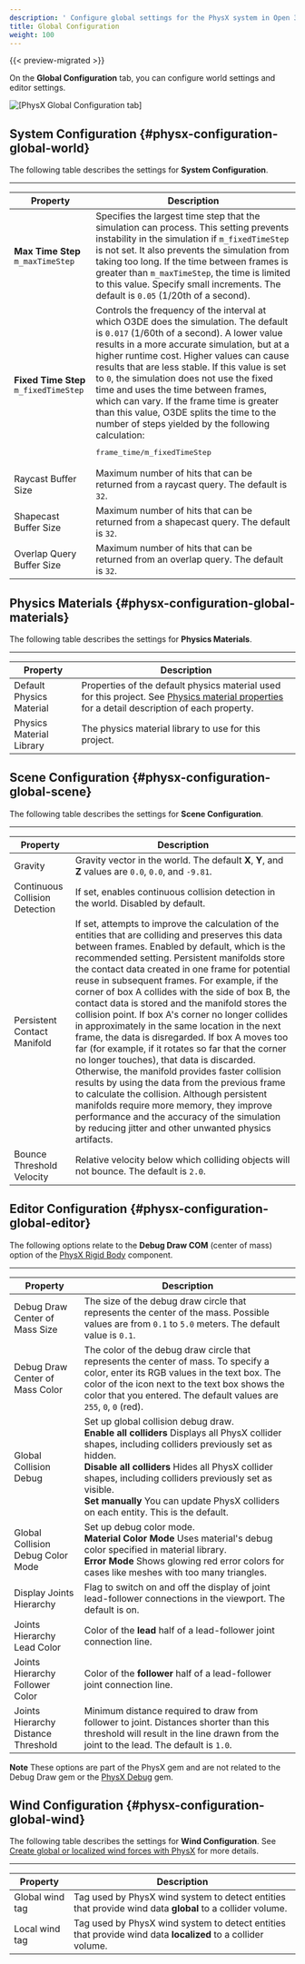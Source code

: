 ```yaml
---
description: ' Configure global settings for the PhysX system in Open 3D Engine. '
title: Global Configuration
weight: 100
---
```


{{< preview-migrated >}}

On the **Global Configuration** tab, you can configure world settings and editor settings\.

![\[PhysX Global Configuration tab\]](/images/user-guide/physx/physx-configuration-1.png)

## System Configuration {#physx-configuration-global-world}

The following table describes the settings for **System Configuration**\.

****

| Property | Description |
| --- | --- |
|  **Max Time Step** `m_maxTimeStep`  |  Specifies the largest time step that the simulation can process\. This setting prevents instability in the simulation if `m_fixedTimeStep` is not set\. It also prevents the simulation from taking too long\. If the time between frames is greater than `m_maxTimeStep`, the time is limited to this value\. Specify small increments\.  The default is `0.05` \(1/20th of a second\)\.  |
|  **Fixed Time Step** `m_fixedTimeStep`  |  Controls the frequency of the interval at which O3DE does the simulation\. The default is `0.017` \(1/60th of a second\)\.    A lower value results in a more accurate simulation, but at a higher runtime cost\.   Higher values can cause results that are less stable\.   If this value is set to `0`, the simulation does not use the fixed time and uses the time between frames, which can vary\.   If the frame time is greater than this value, O3DE splits the time to the number of steps yielded by the following calculation: <pre>frame_time/m_fixedTimeStep</pre>     |
| Raycast Buffer Size |  Maximum number of hits that can be returned from a raycast query\.  The default is `32`\.  |
| Shapecast Buffer Size |  Maximum number of hits that can be returned from a shapecast query\.  The default is `32`\.  |
| Overlap Query Buffer Size |  Maximum number of hits that can be returned from an overlap query\.  The default is `32`\.  |

## Physics Materials {#physx-configuration-global-materials}

The following table describes the settings for **Physics Materials**\.

****

| Property | Description |
| --- | --- |
| Default Physics Material  |  Properties of the default physics material used for this project. See [Physics material properties](/docs/user-guide/interactivity/physics/nvidia-physx/materials/#physics-material-properties) for a detail description of each property\.  |
| Physics Material Library  |  The physics material library to use for this project\.  |

## Scene Configuration {#physx-configuration-global-scene}

The following table describes the settings for **Scene Configuration**\.

****

| Property | Description |
| --- | --- |
| Gravity |  Gravity vector in the world\.  The default **X**, **Y**, and **Z** values are `0.0`, `0.0`, and `-9.81`\.  |
| Continuous Collision Detection |  If set, enables continuous collision detection in the world\.  Disabled by default\.  |
| Persistent Contact Manifold |  If set, attempts to improve the calculation of the entities that are colliding and preserves this data between frames\.  Enabled by default, which is the recommended setting\. Persistent manifolds store the contact data created in one frame for potential reuse in subsequent frames\. For example, if the corner of box A collides with the side of box B, the contact data is stored and the manifold stores the collision point\. If box A's corner no longer collides in approximately in the same location in the next frame, the data is disregarded\. If box A moves too far \(for example, if it rotates so far that the corner no longer touches\), that data is discarded\. Otherwise, the manifold provides faster collision results by using the data from the previous frame to calculate the collision\. Although persistent manifolds require more memory, they improve performance and the accuracy of the simulation by reducing jitter and other unwanted physics artifacts\.   |
| Bounce Threshold Velocity |  Relative velocity below which colliding objects will not bounce\. The default is `2.0`\.  |

## Editor Configuration {#physx-configuration-global-editor}

The following options relate to the **Debug Draw COM** \(center of mass\) option of the [PhysX Rigid Body](/docs/user-guide/components/reference/physx/physx-rigid-body-physics/) component\.

****

| Property | Description |
| --- | --- |
| Debug Draw Center of Mass Size  |  The size of the debug draw circle that represents the center of the mass\. Possible values are from `0.1` to `5.0` meters\.  The default value is `0.1`\.  |
| Debug Draw Center of Mass Color  |  The color of the debug draw circle that represents the center of mass\. To specify a color, enter its RGB values in the text box\. The color of the icon next to the text box shows the color that you entered\. The default values are `255`, `0`, `0` \(red\)\.  |
| Global Collision Debug  |  Set up global collision debug draw\.<br />**Enable all colliders** Displays all PhysX collider shapes, including colliders previously set as hidden\.<br />**Disable all colliders** Hides all PhysX collider shapes, including colliders previously set as visible\.<br />**Set manually** You can update PhysX colliders on each entity. This is the default\.  |
| Global Collision Debug Color Mode  | Set up debug color mode\.<br />**Material Color Mode** Uses material's debug color specified in material library\.<br />**Error Mode** Shows glowing red error colors for cases like meshes with too many triangles\.  |
| Display Joints Hierarchy  |  Flag to switch on and off the display of joint lead-follower connections in the viewport\. The default is on\.  |
| Joints Hierarchy Lead Color  |  Color of the **lead** half of a lead-follower joint connection line\.  |
| Joints Hierarchy Follower Color  |  Color of the **follower** half of a lead-follower joint connection line\.  |
| Joints Hierarchy Distance Threshold  |  Minimum distance required to draw from follower to joint\. Distances shorter than this threshold will result in the line drawn from the joint to the lead\. The default is `1.0`\.  |

**Note**
These options are part of the PhysX gem and are not related to the Debug Draw gem or the [PhysX Debug](/docs/user-guide/gems/reference/physx-debug/) gem\.

## Wind Configuration {#physx-configuration-global-wind}

The following table describes the settings for **Wind Configuration**\. See [Create global or localized wind forces with PhysX](/docs/user-guide/interactivity/physics/nvidia-physx/wind-provider/) for more details\.

****

| Property | Description |
| --- | --- |
| Global wind tag  |  Tag used by PhysX wind system to detect entities that provide wind data **global** to a collider volume\.  |
| Local wind tag  |  Tag used by PhysX wind system to detect entities that provide wind data **localized** to a collider volume\.  |
